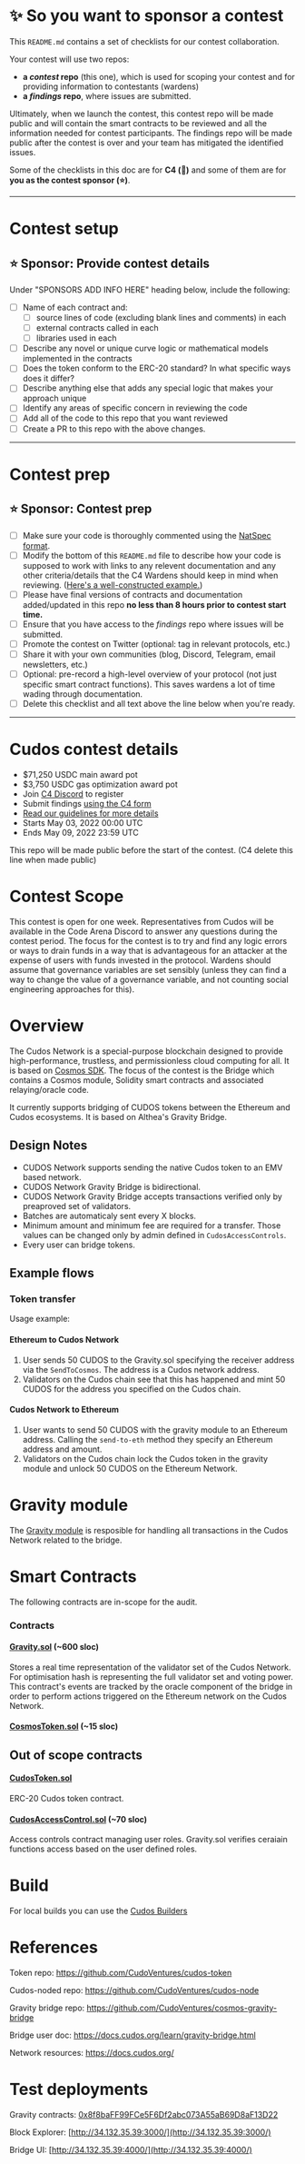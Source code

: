 # ✨ So you want to sponsor a contest

This `README.md` contains a set of checklists for our contest collaboration.

Your contest will use two repos: 
- **a _contest_ repo** (this one), which is used for scoping your contest and for providing information to contestants (wardens)
- **a _findings_ repo**, where issues are submitted. 

Ultimately, when we launch the contest, this contest repo will be made public and will contain the smart contracts to be reviewed and all the information needed for contest participants. The findings repo will be made public after the contest is over and your team has mitigated the identified issues.

Some of the checklists in this doc are for **C4 (🐺)** and some of them are for **you as the contest sponsor (⭐️)**.

---

# Contest setup

## ⭐️ Sponsor: Provide contest details

Under "SPONSORS ADD INFO HERE" heading below, include the following:

- [ ] Name of each contract and:
  - [ ] source lines of code (excluding blank lines and comments) in each
  - [ ] external contracts called in each
  - [ ] libraries used in each
- [ ] Describe any novel or unique curve logic or mathematical models implemented in the contracts
- [ ] Does the token conform to the ERC-20 standard? In what specific ways does it differ?
- [ ] Describe anything else that adds any special logic that makes your approach unique
- [ ] Identify any areas of specific concern in reviewing the code
- [ ] Add all of the code to this repo that you want reviewed
- [ ] Create a PR to this repo with the above changes.

---

# Contest prep

## ⭐️ Sponsor: Contest prep
- [ ] Make sure your code is thoroughly commented using the [NatSpec format](https://docs.soliditylang.org/en/v0.5.10/natspec-format.html#natspec-format).
- [ ] Modify the bottom of this `README.md` file to describe how your code is supposed to work with links to any relevent documentation and any other criteria/details that the C4 Wardens should keep in mind when reviewing. ([Here's a well-constructed example.](https://github.com/code-423n4/2021-06-gro/blob/main/README.md))
- [ ] Please have final versions of contracts and documentation added/updated in this repo **no less than 8 hours prior to contest start time.**
- [ ] Ensure that you have access to the _findings_ repo where issues will be submitted.
- [ ] Promote the contest on Twitter (optional: tag in relevant protocols, etc.)
- [ ] Share it with your own communities (blog, Discord, Telegram, email newsletters, etc.)
- [ ] Optional: pre-record a high-level overview of your protocol (not just specific smart contract functions). This saves wardens a lot of time wading through documentation.
- [ ] Delete this checklist and all text above the line below when you're ready.

---

# Cudos contest details
- $71,250 USDC main award pot
- $3,750 USDC gas optimization award pot
- Join [C4 Discord](https://discord.gg/code4rena) to register
- Submit findings [using the C4 form](https://code4rena.com/contests/2022-05-cudos-contest/submit)
- [Read our guidelines for more details](https://docs.code4rena.com/roles/wardens)
- Starts May 03, 2022 00:00 UTC
- Ends May 09, 2022 23:59 UTC

This repo will be made public before the start of the contest. (C4 delete this line when made public)


# Contest Scope
This contest is open for one week. Representatives from Cudos will be available in the Code Arena Discord to answer any questions during the contest period. The focus for the contest is to try and find any logic errors or ways to drain funds in a way that is advantageous for an attacker at the expense of users with funds invested in the protocol. Wardens should assume that governance variables are set sensibly (unless they can find a way to change the value of a governance variable, and not counting social engineering approaches for this).
# Overview

The Cudos Network is a special-purpose blockchain designed to provide high-performance, trustless, and permissionless cloud computing for all.
It is based on [Cosmos SDK](https://github.com/cosmos/cosmos-sdk/).
The focus of the contest is the Bridge which contains a Cosmos module, Solidity smart contracts and associated relaying/oracle code. 

It currently supports bridging of CUDOS tokens between the Ethereum and Cudos ecosystems. It is based on Althea's Gravity Bridge.

## Design Notes
- CUDOS Network supports sending the native Cudos token to an EMV based network.
- CUDOS Network Gravity Bridge is bidirectional. 
- CUDOS Network Gravity Bridge accepts transactions verified only by preaproved set of validators.
- Batches are automaticaly sent every X blocks.
- Minimum amount and minimum fee are required for a transfer. Those values can be changed only by admin defined in ``CudosAccessControls``.
- Every user can bridge tokens.
## Example flows

### Token transfer

Usage example:
#### Ethereum to Cudos Network
1. User sends 50 CUDOS to the Gravity.sol specifying the receiver address via the ``SendToCosmos``. The address is a Cudos network address.
2. Validators on the Cudos chain see that this has happened and mint 50 CUDOS for the address you specified on the Cudos chain.

#### Cudos Network to Ethereum
1. User wants to send 50 CUDOS with the gravity module to an Ethereum address. Calling the ``send-to-eth`` method they specify an Ethereum address and amount.
2. Validators on the Cudos chain lock the Cudos token in the gravity module and unlock 50 CUDOS on the Ethereum Network.

# Gravity module

The [Gravity module](https://github.com/cosmos/gravity-bridge//tree/main/module/x/gravity/spec) is resposible for handling all transactions in the Cudos Network related to the bridge.

# Smart Contracts

The following contracts are in-scope for the audit.
### Contracts
#### [Gravity.sol](https://github.com/CudoVentures/cosmos-gravity-bridge/blob/cudos-master/solidity/contracts/Gravity.sol) (~600 sloc)

Stores a real time representation of the validator set of the Cudos Network. For optimisation hash is representing the full validator set and voting power. This contract's events are tracked by the oracle component of the bridge in order to perform actions triggered on the Ethereum network on the Cudos Network. 

#### [CosmosToken.sol](https://github.com/CudoVentures/cosmos-gravity-bridge/blob/cudos-master/solidity/contracts/CosmosToken.sol) (~15 sloc)

## Out of scope contracts
#### [CudosToken.sol](https://github.com/CudoVentures/cudos-token/blob/master/contracts/CudosToken.sol)

ERC-20 Cudos token contract. 

#### [CudosAccessControl.sol](https://github.com/CudoVentures/cudos-token/blob/master/contracts/CudosAccessControls.sol ) (~70 sloc)


Access controls contract managing user roles. Gravity.sol verifies ceraiain functions access based on the user defined roles. 


# Build

For local builds you can use the [Cudos Builders](https://github.com/CudoVentures/cudos-builders)
# References

Token repo: https://github.com/CudoVentures/cudos-token

Cudos-noded repo: https://github.com/CudoVentures/cudos-node

Gravity bridge repo: https://github.com/CudoVentures/cosmos-gravity-bridge

Bridge user doc: https://docs.cudos.org/learn/gravity-bridge.html

Network resources: https://docs.cudos.org/

# Test deployments

Gravity contracts: [0x8f8baFF99FCe5F6Df2abc073A55aB69D8aF13D22](https://rinkeby.etherscan.io/address/0x8f8baFF99FCe5F6Df2abc073A55aB69D8aF13D22)

Block Explorer:  [http://34.132.35.39:3000/](http://34.132.35.39:3000/)

Bridge UI:  [http://34.132.35.39:4000/](http://34.132.35.39:4000/)
